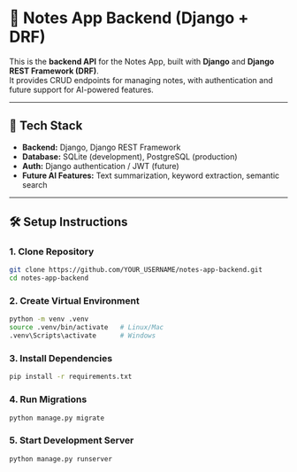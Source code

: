 # 📝 Notes App Backend (Django + DRF)

This is the **backend API** for the Notes App, built with **Django** and **Django REST Framework (DRF)**.  
It provides CRUD endpoints for managing notes, with authentication and future support for AI-powered features.

---

## 🚀 Tech Stack
- **Backend:** Django, Django REST Framework
- **Database:** SQLite (development), PostgreSQL (production)
- **Auth:** Django authentication / JWT (future)
- **Future AI Features:** Text summarization, keyword extraction, semantic search

---

## 🛠️ Setup Instructions

### 1. Clone Repository
```bash
git clone https://github.com/YOUR_USERNAME/notes-app-backend.git
cd notes-app-backend
```

### 2. Create Virtual Environment
```bash
python -m venv .venv
source .venv/bin/activate   # Linux/Mac
.venv\Scripts\activate      # Windows
```

### 3. Install Dependencies
```bash
pip install -r requirements.txt
```

### 4. Run Migrations
```bash
python manage.py migrate
```

### 5. Start Development Server
```bash
python manage.py runserver
```
